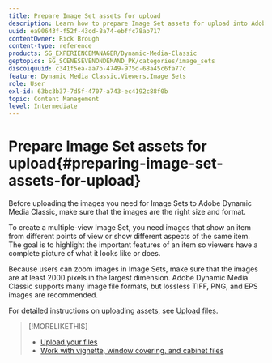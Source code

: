 ```yaml
---
title: Prepare Image Set assets for upload
description: Learn how to prepare Image Set assets for upload into Adobe Dynamic Media Classic.
uuid: ea90643f-f52f-43cd-8a74-ebffc78ab717
contentOwner: Rick Brough
content-type: reference
products: SG_EXPERIENCEMANAGER/Dynamic-Media-Classic
geptopics: SG_SCENESEVENONDEMAND_PK/categories/image_sets
discoiquuid: c341f5ea-aa7b-4749-975d-68a45c6fa77c
feature: Dynamic Media Classic,Viewers,Image Sets
role: User
exl-id: 63bc3b37-7d5f-4707-a743-ec4192c88f0b
topic: Content Management
level: Intermediate
---
```

# Prepare Image Set assets for upload{#preparing-image-set-assets-for-upload}

Before uploading the images you need for Image Sets to Adobe Dynamic Media Classic, make sure that the images are the right size and format.

To create a multiple-view Image Set, you need images that show an item from different points of view or show different aspects of the same item. The goal is to highlight the important features of an item so viewers have a complete picture of what it looks like or does.

Because users can zoom images in Image Sets, make sure that the images are at least 2000 pixels in the largest dimension. Adobe Dynamic Media Classic supports many image file formats, but lossless TIFF, PNG, and EPS images are recommended.

For detailed instructions on uploading assets, see [Upload files](uploading-files.md#uploading_files).

>[!MORELIKETHIS]
>
>* [Upload your files](uploading-files.md#uploading_your_files)
>* [Work with vignette, window covering, and cabinet files](vignette-window-covering-cabinet-files.md#working_with_vignette_window_covering_and_cabinet_files)
